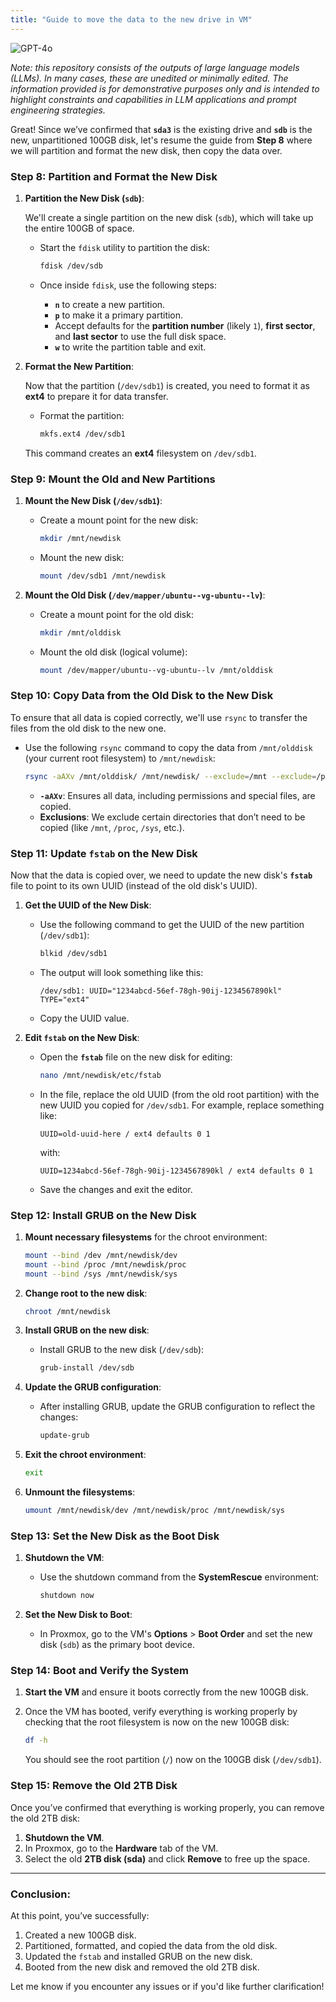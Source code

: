 ```yaml
---
title: "Guide to move the data to the new drive in VM"
---
```

![GPT-4o](https://img.shields.io/badge/GPT--4o-3333FF?style=for-the-badge&logo=openai&logoColor=white)



*Note: this repository consists of the outputs of large language models (LLMs). In many cases, these are unedited or minimally edited. The information provided is for demonstrative purposes only and is intended to highlight constraints and capabilities in LLM applications and prompt engineering strategies.*


Great! Since we’ve confirmed that **`sda3`** is the existing drive and **`sdb`** is the new, unpartitioned 100GB disk, let's resume the guide from **Step 8** where we will partition and format the new disk, then copy the data over.

### Step 8: Partition and Format the New Disk

1. **Partition the New Disk (`sdb`)**:

   We'll create a single partition on the new disk (`sdb`), which will take up the entire 100GB of space.

   - Start the `fdisk` utility to partition the disk:
     ```bash
     fdisk /dev/sdb
     ```

   - Once inside `fdisk`, use the following steps:
     - **`n`** to create a new partition.
     - **`p`** to make it a primary partition.
     - Accept defaults for the **partition number** (likely `1`), **first sector**, and **last sector** to use the full disk space.
     - **`w`** to write the partition table and exit.

2. **Format the New Partition**:

   Now that the partition (`/dev/sdb1`) is created, you need to format it as **ext4** to prepare it for data transfer.

   - Format the partition:
     ```bash
     mkfs.ext4 /dev/sdb1
     ```

   This command creates an **ext4** filesystem on `/dev/sdb1`.

### Step 9: Mount the Old and New Partitions

1. **Mount the New Disk (`/dev/sdb1`)**:
   - Create a mount point for the new disk:
     ```bash
     mkdir /mnt/newdisk
     ```
   - Mount the new disk:
     ```bash
     mount /dev/sdb1 /mnt/newdisk
     ```

2. **Mount the Old Disk (`/dev/mapper/ubuntu--vg-ubuntu--lv`)**:
   - Create a mount point for the old disk:
     ```bash
     mkdir /mnt/olddisk
     ```
   - Mount the old disk (logical volume):
     ```bash
     mount /dev/mapper/ubuntu--vg-ubuntu--lv /mnt/olddisk
     ```

### Step 10: Copy Data from the Old Disk to the New Disk

To ensure that all data is copied correctly, we'll use `rsync` to transfer the files from the old disk to the new one.

- Use the following `rsync` command to copy the data from `/mnt/olddisk` (your current root filesystem) to `/mnt/newdisk`:
  ```bash
  rsync -aAXv /mnt/olddisk/ /mnt/newdisk/ --exclude=/mnt --exclude=/proc --exclude=/sys --exclude=/dev --exclude=/tmp
  ```

   - **`-aAXv`**: Ensures all data, including permissions and special files, are copied.
   - **Exclusions**: We exclude certain directories that don’t need to be copied (like `/mnt`, `/proc`, `/sys`, etc.).

### Step 11: Update `fstab` on the New Disk

Now that the data is copied over, we need to update the new disk's **`fstab`** file to point to its own UUID (instead of the old disk's UUID).

1. **Get the UUID of the New Disk**:
   - Use the following command to get the UUID of the new partition (`/dev/sdb1`):
     ```bash
     blkid /dev/sdb1
     ```

   - The output will look something like this:
     ```
     /dev/sdb1: UUID="1234abcd-56ef-78gh-90ij-1234567890kl" TYPE="ext4"
     ```

   - Copy the UUID value.

2. **Edit `fstab` on the New Disk**:
   - Open the **`fstab`** file on the new disk for editing:
     ```bash
     nano /mnt/newdisk/etc/fstab
     ```

   - In the file, replace the old UUID (from the old root partition) with the new UUID you copied for `/dev/sdb1`.
     For example, replace something like:
     ```
     UUID=old-uuid-here / ext4 defaults 0 1
     ```
     with:
     ```
     UUID=1234abcd-56ef-78gh-90ij-1234567890kl / ext4 defaults 0 1
     ```

   - Save the changes and exit the editor.

### Step 12: Install GRUB on the New Disk

1. **Mount necessary filesystems** for the chroot environment:
   ```bash
   mount --bind /dev /mnt/newdisk/dev
   mount --bind /proc /mnt/newdisk/proc
   mount --bind /sys /mnt/newdisk/sys
   ```

2. **Change root to the new disk**:
   ```bash
   chroot /mnt/newdisk
   ```

3. **Install GRUB on the new disk**:
   - Install GRUB to the new disk (`/dev/sdb`):
     ```bash
     grub-install /dev/sdb
     ```

4. **Update the GRUB configuration**:
   - After installing GRUB, update the GRUB configuration to reflect the changes:
     ```bash
     update-grub
     ```

5. **Exit the chroot environment**:
   ```bash
   exit
   ```

6. **Unmount the filesystems**:
   ```bash
   umount /mnt/newdisk/dev /mnt/newdisk/proc /mnt/newdisk/sys
   ```

### Step 13: Set the New Disk as the Boot Disk

1. **Shutdown the VM**:
   - Use the shutdown command from the **SystemRescue** environment:
     ```bash
     shutdown now
     ```

2. **Set the New Disk to Boot**:
   - In Proxmox, go to the VM's **Options** > **Boot Order** and set the new disk (`sdb`) as the primary boot device.

### Step 14: Boot and Verify the System

1. **Start the VM** and ensure it boots correctly from the new 100GB disk.
2. Once the VM has booted, verify everything is working properly by checking that the root filesystem is now on the new 100GB disk:
   ```bash
   df -h
   ```

   You should see the root partition (`/`) now on the 100GB disk (`/dev/sdb1`).

### Step 15: Remove the Old 2TB Disk

Once you’ve confirmed that everything is working properly, you can remove the old 2TB disk:

1. **Shutdown the VM**.
2. In Proxmox, go to the **Hardware** tab of the VM.
3. Select the old **2TB disk (sda)** and click **Remove** to free up the space.

---

### Conclusion:
At this point, you’ve successfully:
1. Created a new 100GB disk.
2. Partitioned, formatted, and copied the data from the old disk.
3. Updated the `fstab` and installed GRUB on the new disk.
4. Booted from the new disk and removed the old 2TB disk.

Let me know if you encounter any issues or if you'd like further clarification!